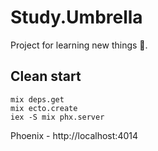 # Study.Umbrella

Project for learning new things 🧐.

## Clean start
```shell
mix deps.get
mix ecto.create
iex -S mix phx.server
```
Phoenix - http://localhost:4014